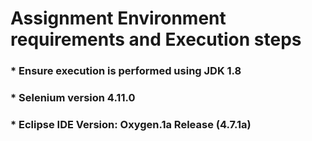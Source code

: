 # Assignment Environment requirements and Execution steps

### * Ensure execution is performed using JDK 1.8
### * Selenium version 4.11.0
### * Eclipse IDE Version: Oxygen.1a Release (4.7.1a)
    
       

